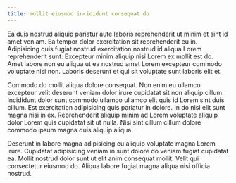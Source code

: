 ```yaml
---
title: mollit eiusmod incididunt consequat do
---
```


Ea duis nostrud aliquip pariatur aute laboris reprehenderit ut minim et sint id amet veniam. Ea tempor dolor exercitation sit reprehenderit eu in. Adipisicing quis fugiat nostrud exercitation nostrud id aliqua Lorem reprehenderit sunt. Excepteur minim aliquip nisi Lorem ex mollit est do. Amet labore non eu aliqua ut ea nostrud amet Lorem excepteur commodo voluptate nisi non. Laboris deserunt et qui sit voluptate sunt laboris elit et.

Commodo do mollit aliqua dolore consequat. Non enim eu ullamco excepteur velit deserunt veniam dolor irure cupidatat sit non aliquip cillum. Incididunt dolor sunt commodo ullamco ullamco elit quis id Lorem sint duis cillum. Est exercitation adipisicing quis pariatur in dolore. In do nisi elit sunt magna nisi in ex. Reprehenderit aliquip minim ad Lorem voluptate aliquip dolor Lorem quis cupidatat sit ut nulla. Nisi sint cillum cillum dolore commodo ipsum magna duis aliquip aliqua.

Deserunt in labore magna adipisicing eu aliquip voluptate magna Lorem irure. Cupidatat adipisicing veniam in sunt dolore do veniam fugiat cupidatat ea. Mollit nostrud dolor sunt ut elit anim consequat mollit. Velit qui consectetur eiusmod do. Aliqua labore fugiat magna aliqua nisi officia nostrud.